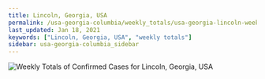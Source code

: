 ```yaml
---
title: Lincoln, Georgia, USA
permalink: /usa-georgia-columbia/weekly_totals/usa-georgia-lincoln-weekly_totals.html
last_updated: Jan 18, 2021
keywords: ["Lincoln, Georgia, USA", "weekly totals"]
sidebar: usa-georgia-columbia_sidebar
---
```


![Weekly Totals of Confirmed Cases for Lincoln, Georgia, USA](/covid_tracker/images/graphs/usa-georgia-lincoln-weekly_totals_graph.png)
